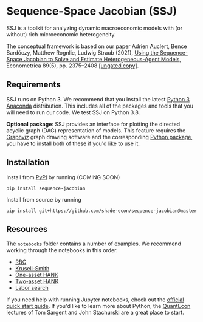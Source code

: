 # Sequence-Space Jacobian (SSJ)

SSJ is a toolkit for analyzing dynamic macroeconomic models with (or without) rich microeconomic heterogeneity.

The conceptual framework is based on our paper Adrien Auclert, Bence Bardóczy, Matthew Rognlie, Ludwig Straub (2021), [Using the Sequence-Space Jacobian to Solve and Estimate Heterogeneous-Agent Models](https://doi.org/10.3982/ECTA17434), Econometrica 89(5), pp. 2375–2408 [[ungated copy]](http://mattrognlie.com/sequence_space_jacobian.pdf).

## Requirements

SSJ runs on Python 3. We recommend that you install the latest [Python 3 Anaconda](https://www.anaconda.com/distribution/) distribution. This includes all of the packages and tools that you will need to run our code. We test SSJ on Python 3.8. 

**Optional package**: SSJ provides an interface for plotting the directed acyclic graph (DAG) representation of models. This feature requires the [Graphviz](https://www.graphviz.org/) graph drawing software and the corresponding [Python package](https://pypi.org/project/graphviz/), you have to install both of these if you'd like to use it.

## Installation 

Install from [PyPI](https://pypi.org/) by running (COMING SOON)
```
pip install sequence-jacobian
```

Install from source by running 
```
pip install git+https://github.com/shade-econ/sequence-jacobian@master
```

## Resources

The `notebooks` folder contains a number of examples. We recommend working through the notebooks in this order. 

- [RBC](notebooks/rbc.ipynb)
- [Krusell-Smith](notebooks/krusell_smith.ipynb)
- [One-asset HANK](notebooks/hank.ipynb) 
- [Two-asset HANK](notebooks/two_asset.ipynb)
- [Labor search](notebooks/labor_search.ipynb) 

If you need help with running Jupyter notebooks, check out the [official quick start guide](https://jupyter-notebook-beginner-guide.readthedocs.io/en/latest/). If you'd like to learn more about Python, the [QuantEcon](https://python-programming.quantecon.org/intro.html) lectures of Tom Sargent and John Stachurski are a great place to start.

